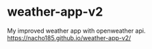 # weather-app-v2
My improved weather app with openweather api.
https://nacho185.github.io/weather-app-v2/
